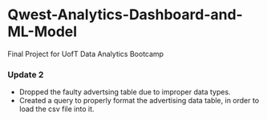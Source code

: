 # Qwest-Analytics-Dashboard-and-ML-Model
Final Project for UofT Data Analytics Bootcamp

### Update 2
- Dropped the faulty advertsing table due to improper data types.
- Created a query to properly format the advertising data table, in order to load the csv file into it.
